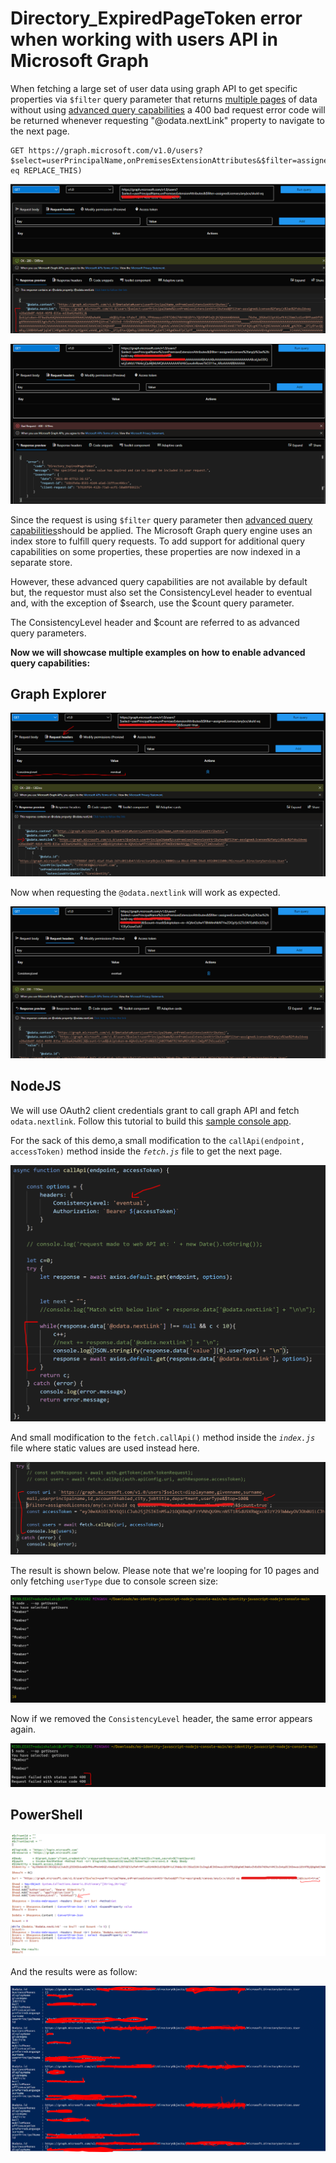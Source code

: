# Directory_ExpiredPageToken error when working with users API in Microsoft Graph

When fetching a large set of user data using graph API to get specific properties via `$filter` query parameter that returns [multiple pages](https://docs.microsoft.com/en-us/graph/paging?view=graph-rest-1.0) of data without using [advanced query capabilities](https://docs.microsoft.com/en-us/graph/aad-advanced-queries) a 400 bad request error code will be returned whenever requesting "@odata.nextLink" property to navigate to the next page.

```HTTP
GET https://graph.microsoft.com/v1.0/users?$select=userPrincipalName,onPremisesExtensionAttributes&$filter=assignedLicenses/any(a:a/skuId eq REPLACE_THIS)
```

![Package Structure](images/1.png)

![Package Structure](images/2.png)

Since the request is using `$filter` query parameter then [advanced query capabilities](https://docs.microsoft.com/en-us/graph/aad-advanced-queries)should be applied. The Microsoft Graph query engine uses an index store to fulfill query requests. To add support for additional query capabilities on some properties, these properties are now indexed in a separate store.

However, these advanced query capabilities are not available by default but, the requestor must also set the ConsistencyLevel header to eventual and, with the exception of $search, use the $count query parameter.

The ConsistencyLevel header and $count are referred to as advanced query parameters.

**Now we will showcase multiple examples on how to enable advanced query capabilities:**

## Graph Explorer

![Package Structure](images/3.png)

Now when requesting the `@odata.nextlink` will work as expected.

![Package Structure](images/4.png)

## NodeJS

We will use OAuth2 client credentials grant to call graph API and fetch `odata.nextlink`. Follow this tutorial to build this [sample console app](https://docs.microsoft.com/en-us/azure/active-directory/develop/tutorial-v2-nodejs-console).

For the sack of this demo,a small modification to the `callApi(endpoint, accessToken)` method inside the _`fetch.js`_ file to get the next page.

![Package Structure](images/6.png)

And small modification to the `fetch.callApi()` method inside the _`index.js`_ file where static values are used instead here.

![Package Structure](images/5.png)

The result is shown below. Please note that we're looping for 10 pages and only fetching `userType` due to console screen size:

![Package Structure](images/7.png)

Now if we removed the `ConsistencyLevel` header, the same error appears again.

![Package Structure](images/8.png)

## PowerShell

![Package Structure](images/9.png)

And the results were as follow:

![Package Structure](images/10.png)

